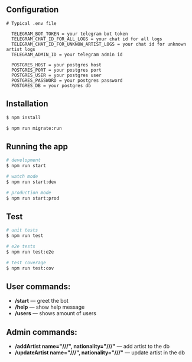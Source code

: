 
## Configuration
    # Typical .env file
  
      TELEGRAM_BOT_TOKEN = your telegram bot token
      TELEGRAM_CHAT_ID_FOR_ALL_LOGS = your chat id for all logs
      TELEGRAM_CHAT_ID_FOR_UNKNOW_ARTIST_LOGS = your chat id for unknown artist logs
      TELEGRAM_ADMIN_ID = your telegram admin id
      
      POSTGRES_HOST = your postgres host
      POSTGRES_PORT = your postgres port
      POSTGRES_USER = your postgres user
      POSTGRES_PASSWORD = your postgres password
      POSTGRES_DB = your postgres db


## Installation

```bash
$ npm install
```
```bash
$ npm run migrate:run
```

## Running the app

```bash
# development
$ npm run start

# watch mode
$ npm run start:dev

# production mode
$ npm run start:prod
```

## Test

```bash
# unit tests
$ npm run test

# e2e tests
$ npm run test:e2e

# test coverage
$ npm run test:cov
```
## User commands:
    
<div>
  <ul>
    <li>
      <b>/start</b> — greet the bot
    </li>
    <li>
      <b>/help</b> — show help message
    </li>
    <li>
      <b>/users</b> — shows amount of users
    </li>
  </ul>
</div>

    
## Admin commands:
 <div>
  <ul>
    <li>
      <b>/addArtist name="///", nationality="///"</b> — add artist to the db
    </li>
    <li>
       <b>/updateArtist name="///", nationality="///"</b> — update artist in the db
    </li>
  </ul>
</div>

